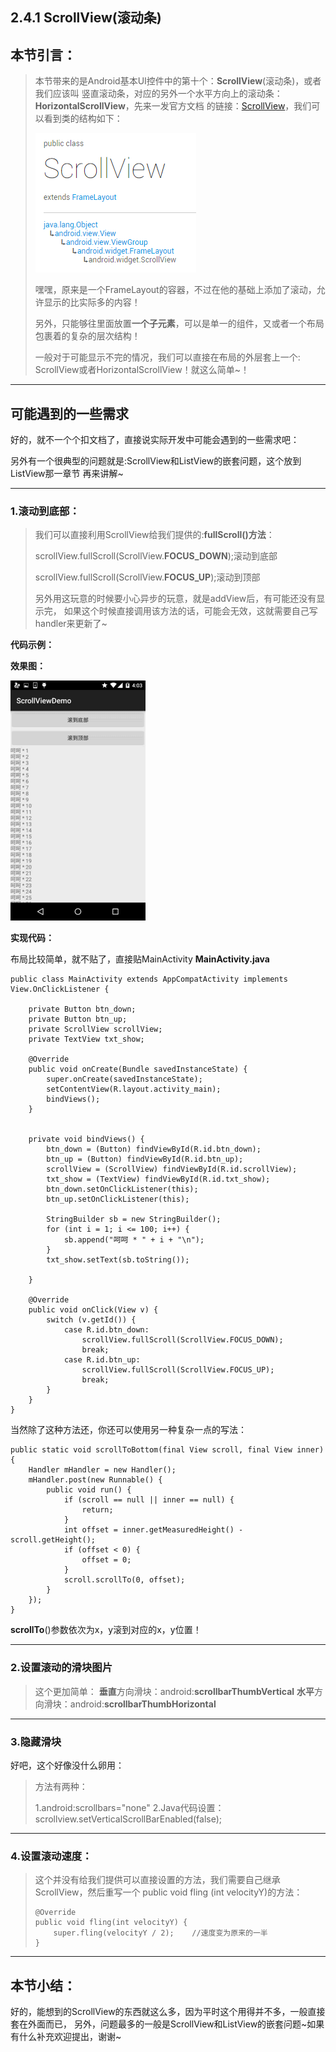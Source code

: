 ## 2.4.1 ScrollView(滚动条)

## 本节引言：

> 本节带来的是Android基本UI控件中的第十个：**ScrollView**(滚动条)，或者我们应该叫 竖直滚动条，对应的另外一个水平方向上的滚动条：**HorizontalScrollView**，先来一发官方文档 的链接：[ScrollView](http://androiddoc.qiniudn.com/reference/android/widget/ScrollView.html.com/reference/android/widget/ScrollView.html)，我们可以看到类的结构如下：
>
> ![img](./77233830.png)
>
> 嘿嘿，原来是一个FrameLayout的容器，不过在他的基础上添加了滚动，允许显示的比实际多的内容！
>
> 另外，只能够往里面放置**一个子元素**，可以是单一的组件，又或者一个布局包裹着的复杂的层次结构！
>
> 一般对于可能显示不完的情况，我们可以直接在布局的外层套上一个: ScrollView或者HorizontalScrollView！就这么简单~！

------

## 可能遇到的一些需求

好的，就不一个个扣文档了，直接说实际开发中可能会遇到的一些需求吧：

另外有一个很典型的问题就是:ScrollView和ListView的嵌套问题，这个放到ListView那一章节 再来讲解~

------

### 1.滚动到底部：

> 我们可以直接利用ScrollView给我们提供的:**fullScroll()方法**：
>
> scrollView.fullScroll(ScrollView.**FOCUS_DOWN**);滚动到底部
>
> scrollView.fullScroll(ScrollView.**FOCUS_UP**);滚动到顶部
>
> 另外用这玩意的时候要小心异步的玩意，就是addView后，有可能还没有显示完， 如果这个时候直接调用该方法的话，可能会无效，这就需要自己写handler来更新了~

**代码示例：**

**效果图：**

![img](70448464.png)

**实现代码：**

布局比较简单，就不贴了，直接贴MainActivity **MainActivity.java**

```
public class MainActivity extends AppCompatActivity implements View.OnClickListener {

    private Button btn_down;
    private Button btn_up;
    private ScrollView scrollView;
    private TextView txt_show;

    @Override
    public void onCreate(Bundle savedInstanceState) {
        super.onCreate(savedInstanceState);
        setContentView(R.layout.activity_main);
        bindViews();
    }


    private void bindViews() {
        btn_down = (Button) findViewById(R.id.btn_down);
        btn_up = (Button) findViewById(R.id.btn_up);
        scrollView = (ScrollView) findViewById(R.id.scrollView);
        txt_show = (TextView) findViewById(R.id.txt_show);
        btn_down.setOnClickListener(this);
        btn_up.setOnClickListener(this);

        StringBuilder sb = new StringBuilder();
        for (int i = 1; i <= 100; i++) {
            sb.append("呵呵 * " + i + "\n");
        }
        txt_show.setText(sb.toString());

    }

    @Override
    public void onClick(View v) {
        switch (v.getId()) {
            case R.id.btn_down:
                scrollView.fullScroll(ScrollView.FOCUS_DOWN);
                break;
            case R.id.btn_up:
                scrollView.fullScroll(ScrollView.FOCUS_UP);
                break;
        }
    }
}
```

当然除了这种方法还，你还可以使用另一种复杂一点的写法：

```
public static void scrollToBottom(final View scroll, final View inner) {
    Handler mHandler = new Handler();
    mHandler.post(new Runnable() {
        public void run() {
            if (scroll == null || inner == null) {
                return;
            }
            int offset = inner.getMeasuredHeight() - scroll.getHeight();
            if (offset < 0) {
                offset = 0;
            }
            scroll.scrollTo(0, offset);
        }
    });
}  
```

**scrollTo**()参数依次为x，y滚到对应的x，y位置！

------

### 2.设置滚动的滑块图片

> 这个更加简单： **垂直**方向滑块：android:**scrollbarThumbVertical**
> **水平**方向滑块：android:**scrollbarThumbHorizontal**

------

### 3.隐藏滑块

好吧，这个好像没什么卵用：

> 方法有两种： 
>
> 1.android:scrollbars="none"
> 2.Java代码设置：scrollview.setVerticalScrollBarEnabled(false);

------

### 4.设置滚动速度：

> 这个并没有给我们提供可以直接设置的方法，我们需要自己继承ScrollView，然后重写一个 public void fling (int velocityY)的方法：
>
> ```
> @Override
> public void fling(int velocityY) {
>     super.fling(velocityY / 2);    //速度变为原来的一半
> }
> ```

------

## 本节小结：

好的，能想到的ScrollView的东西就这么多，因为平时这个用得并不多，一般直接套在外面而已， 另外，问题最多的一般是ScrollView和ListView的嵌套问题~如果有什么补充欢迎提出，谢谢~